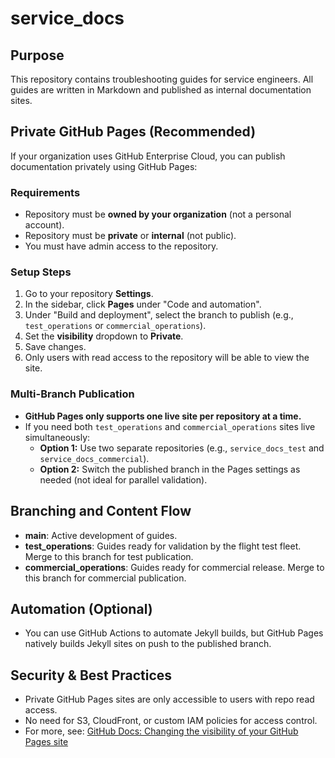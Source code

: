 # service_docs

## Purpose
This repository contains troubleshooting guides for service engineers. All guides are written in Markdown and published as internal documentation sites.

## Private GitHub Pages (Recommended)
If your organization uses GitHub Enterprise Cloud, you can publish documentation privately using GitHub Pages:

### Requirements
- Repository must be **owned by your organization** (not a personal account).
- Repository must be **private** or **internal** (not public).
- You must have admin access to the repository.

### Setup Steps
1. Go to your repository **Settings**.
2. In the sidebar, click **Pages** under "Code and automation".
3. Under "Build and deployment", select the branch to publish (e.g., `test_operations` or `commercial_operations`).
4. Set the **visibility** dropdown to **Private**.
5. Save changes.
6. Only users with read access to the repository will be able to view the site.

### Multi-Branch Publication
- **GitHub Pages only supports one live site per repository at a time.**
- If you need both `test_operations` and `commercial_operations` sites live simultaneously:
  - **Option 1:** Use two separate repositories (e.g., `service_docs_test` and `service_docs_commercial`).
  - **Option 2:** Switch the published branch in the Pages settings as needed (not ideal for parallel validation).

## Branching and Content Flow
- **main**: Active development of guides.
- **test_operations**: Guides ready for validation by the flight test fleet. Merge to this branch for test publication.
- **commercial_operations**: Guides ready for commercial release. Merge to this branch for commercial publication.

## Automation (Optional)
- You can use GitHub Actions to automate Jekyll builds, but GitHub Pages natively builds Jekyll sites on push to the published branch.

## Security & Best Practices
- Private GitHub Pages sites are only accessible to users with repo read access.
- No need for S3, CloudFront, or custom IAM policies for access control.
- For more, see: [GitHub Docs: Changing the visibility of your GitHub Pages site](https://docs.github.com/en/enterprise-cloud@latest/pages/getting-started-with-github-pages/changing-the-visibility-of-your-github-pages-site)
